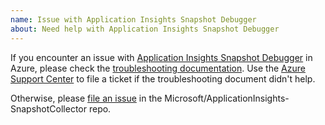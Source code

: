 ```yaml
---
name: Issue with Application Insights Snapshot Debugger
about: Need help with Application Insights Snapshot Debugger
---
```


If you encounter an issue with [Application Insights Snapshot Debugger](https://docs.microsoft.com/azure/azure-monitor/app/snapshot-debugger) in Azure, please check the [troubleshooting documentation](https://docs.microsoft.com/azure/azure-monitor/app/snapshot-debugger-troubleshoot). Use the [Azure Support Center](https://azure.microsoft.com/support/create-ticket/) to file a ticket if the troubleshooting document didn't help.

Otherwise, please [file an issue](https://github.com/microsoft/ApplicationInsights-SnapshotCollector/issues/new/choose) in the Microsoft/ApplicationInsights-SnapshotCollector repo.
